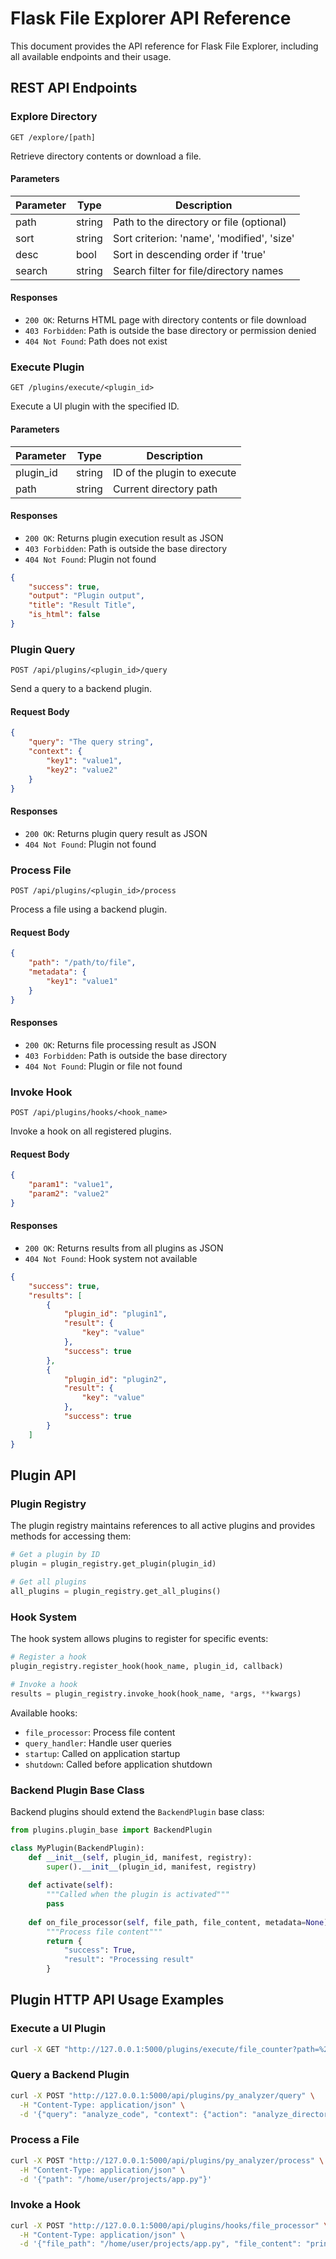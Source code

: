 # Flask File Explorer API Reference

This document provides the API reference for Flask File Explorer, including all available endpoints and their usage.

## REST API Endpoints

### Explore Directory

`GET /explore/[path]`

Retrieve directory contents or download a file.

#### Parameters

| Parameter | Type   | Description                                |
|-----------|--------|--------------------------------------------|
| path      | string | Path to the directory or file (optional)   |
| sort      | string | Sort criterion: 'name', 'modified', 'size' |
| desc      | bool   | Sort in descending order if 'true'         |
| search    | string | Search filter for file/directory names     |

#### Responses

- `200 OK`: Returns HTML page with directory contents or file download
- `403 Forbidden`: Path is outside the base directory or permission denied
- `404 Not Found`: Path does not exist

### Execute Plugin

`GET /plugins/execute/<plugin_id>`

Execute a UI plugin with the specified ID.

#### Parameters

| Parameter | Type   | Description                     |
|-----------|--------|---------------------------------|
| plugin_id | string | ID of the plugin to execute     |
| path      | string | Current directory path          |

#### Responses

- `200 OK`: Returns plugin execution result as JSON
- `403 Forbidden`: Path is outside the base directory
- `404 Not Found`: Plugin not found

```json
{
    "success": true,
    "output": "Plugin output",
    "title": "Result Title",
    "is_html": false
}
```

### Plugin Query

`POST /api/plugins/<plugin_id>/query`

Send a query to a backend plugin.

#### Request Body

```json
{
    "query": "The query string",
    "context": {
        "key1": "value1",
        "key2": "value2"
    }
}
```

#### Responses

- `200 OK`: Returns plugin query result as JSON
- `404 Not Found`: Plugin not found

### Process File

`POST /api/plugins/<plugin_id>/process`

Process a file using a backend plugin.

#### Request Body

```json
{
    "path": "/path/to/file",
    "metadata": {
        "key1": "value1"
    }
}
```

#### Responses

- `200 OK`: Returns file processing result as JSON
- `403 Forbidden`: Path is outside the base directory
- `404 Not Found`: Plugin or file not found

### Invoke Hook

`POST /api/plugins/hooks/<hook_name>`

Invoke a hook on all registered plugins.

#### Request Body

```json
{
    "param1": "value1",
    "param2": "value2"
}
```

#### Responses

- `200 OK`: Returns results from all plugins as JSON
- `404 Not Found`: Hook system not available

```json
{
    "success": true,
    "results": [
        {
            "plugin_id": "plugin1",
            "result": {
                "key": "value"
            },
            "success": true
        },
        {
            "plugin_id": "plugin2",
            "result": {
                "key": "value"
            },
            "success": true
        }
    ]
}
```

## Plugin API

### Plugin Registry

The plugin registry maintains references to all active plugins and provides methods for accessing them:

```python
# Get a plugin by ID
plugin = plugin_registry.get_plugin(plugin_id)

# Get all plugins
all_plugins = plugin_registry.get_all_plugins()
```

### Hook System

The hook system allows plugins to register for specific events:

```python
# Register a hook
plugin_registry.register_hook(hook_name, plugin_id, callback)

# Invoke a hook
results = plugin_registry.invoke_hook(hook_name, *args, **kwargs)
```

Available hooks:
- `file_processor`: Process file content
- `query_handler`: Handle user queries
- `startup`: Called on application startup
- `shutdown`: Called before application shutdown

### Backend Plugin Base Class

Backend plugins should extend the `BackendPlugin` base class:

```python
from plugins.plugin_base import BackendPlugin

class MyPlugin(BackendPlugin):
    def __init__(self, plugin_id, manifest, registry):
        super().__init__(plugin_id, manifest, registry)
        
    def activate(self):
        """Called when the plugin is activated"""
        pass
        
    def on_file_processor(self, file_path, file_content, metadata=None):
        """Process file content"""
        return {
            "success": True,
            "result": "Processing result"
        }
```

## Plugin HTTP API Usage Examples

### Execute a UI Plugin

```bash
curl -X GET "http://127.0.0.1:5000/plugins/execute/file_counter?path=%2Fhome%2Fuser%2Fprojects"
```

### Query a Backend Plugin

```bash
curl -X POST "http://127.0.0.1:5000/api/plugins/py_analyzer/query" \
  -H "Content-Type: application/json" \
  -d '{"query": "analyze_code", "context": {"action": "analyze_directory", "path": "/home/user/projects"}}'
```

### Process a File

```bash
curl -X POST "http://127.0.0.1:5000/api/plugins/py_analyzer/process" \
  -H "Content-Type: application/json" \
  -d '{"path": "/home/user/projects/app.py"}'
```

### Invoke a Hook

```bash
curl -X POST "http://127.0.0.1:5000/api/plugins/hooks/file_processor" \
  -H "Content-Type: application/json" \
  -d '{"file_path": "/home/user/projects/app.py", "file_content": "print(\"Hello World\")"}'
```